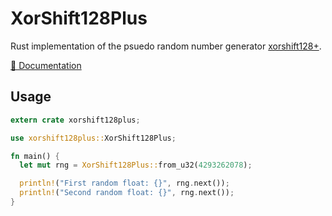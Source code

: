 # XorShift128Plus

Rust implementation of the psuedo random number generator  [xorshift128+](http://xoroshiro.di.unimi.it).

[📔 Documentation](http://docs.rs/xorshift128plus)

## Usage

```rust
extern crate xorshift128plus;

use xorshift128plus::XorShift128Plus;

fn main() {
  let mut rng = XorShift128Plus::from_u32(4293262078);

  println!("First random float: {}", rng.next());
  println!("Second random float: {}", rng.next());
}
```
